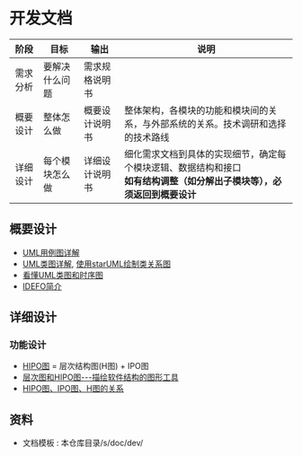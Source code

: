 # 开发文档

| 阶段 | 目标 | 输出 | 说明 |
| :-: | - | - | - |
| 需求分析 | 要解决什么问题 | 需求规格说明书 |  |
| 概要设计 | 整体怎么做 | 概要设计说明书 | 整体架构，各模块的功能和模块间的关系，与外部系统的关系。技术调研和选择的技术路线 |
| 详细设计 | 每个模块怎么做 | 详细设计说明书 | 细化需求文档到具体的实现细节，确定每个模块逻辑、数据结构和接口 <br> **如有结构调整（如分解出子模块等），必须返回到概要设计** |

## 概要设计
* [UML用例图详解](https://juejin.cn/post/6844903805226582030)
* [UML类图详解](https://www.codetd.com/article/3271199), [使用starUML绘制类关系图](https://www.365seal.com/y/zyn1LKKmp3.html)
* [看懂UML类图和时序图](http://design-patterns.readthedocs.io/zh_CN/latest/read_uml.html)
* [IDEFO简介](http://blog.vsharing.com/feng5877/A693334.html)

## 详细设计
### 功能设计
* [HIPO图](https://blog.csdn.net/wangjingna/article/details/41318739) = 层次结构图(H图) + IPO图
* [层次图和HIPO图---描绘软件结构的图形工具](https://blog.51cto.com/mengdong/1398151)
* [HIPO图、IPO图、H图的关系](https://blog.csdn.net/lvshihua/article/details/8545345)

## 资料
* 文档模板 : 本仓库目录/s/doc/dev/
